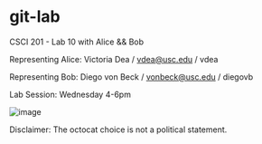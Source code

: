 git-lab
=======

CSCI 201 - Lab 10 with Alice &amp;&amp; Bob

Representing Alice: Victoria Dea / vdea@usc.edu / vdea

Representing Bob: Diego von Beck / vonbeck@usc.edu / diegovb

Lab Session: Wednesday 4-6pm

![image](http://octodex.github.com/images/baracktocat.jpg)

Disclaimer: The octocat choice is not a political statement.
